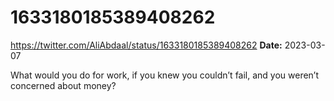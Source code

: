 # 1633180185389408262
https://twitter.com/AliAbdaal/status/1633180185389408262
**Date:** 2023-03-07

What would you do for work, if you knew you couldn’t fail, and you weren’t concerned about money?
